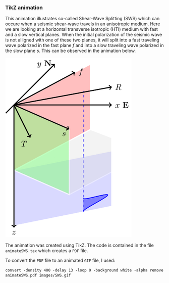 ### TikZ animation

This animation illustrates so-called Shear-Wave Splitting (SWS) which can occure when a seismic shear-wave travels in an anisotropic medium. Here we are looking at a horizontal transverse isotropic (HTI) medium with fast and a slow vertical planes. When the initial polarization of the seismic wave is not alligned with one of these two planes, it will split into a fast traveling wave polarized in the fast plane *f* and into a slow traveling wave polarized in the slow plane *s*. This can be observed in the animation below.    

<img src="images/SWS.gif" width="400">

The animation was created using TikZ. The code is contained in the file `animateSWS.tex` which creates a `PDF` file.

To convert the `PDF` file to an animated `GIF` file, I used:
```
convert -density 400 -delay 13 -loop 0 -background white -alpha remove animateSWS.pdf images/SWS.gif
```
